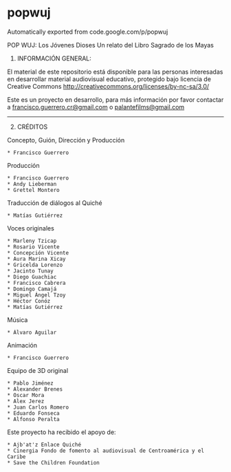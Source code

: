 # popwuj
Automatically exported from code.google.com/p/popwuj

POP WUJ: Los Jóvenes Dioses
Un relato del Libro Sagrado de los Mayas

1. INFORMACIÓN GENERAL:

El material de este repositorio está disponible para las personas interesadas en desarrollar material audiovisual educativo, protegido bajo licencia de Creative Commons http://creativecommons.org/licenses/by-nc-sa/3.0/

Este es un proyecto en desarrollo, para más información por favor contactar a francisco.guerrero.cr@gmail.com o palantefilms@gmail.com

----------------------------------------------------

2. CRÉDITOS

Concepto, Guión, Dirección y Producción

    * Francisco Guerrero

Producción

    * Francisco Guerrero
    * Andy Lieberman
    * Grettel Montero 

Traducción de diálogos al Quiché

    * Matías Gutiérrez 

Voces originales

    * Marleny Tzicap
    * Rosario Vicente
    * Concepción Vicente
    * Aura Marina Xicay
    * Gricelda Lorenzo
    * Jacinto Tunay
    * Diego Guachiac
    * Francisco Cabrera
    * Domingo Camajá
    * Miguel Ángel Tzoy
    * Héctor Conóz
    * Matías Gutiérrez 

Música

    * Álvaro Aguilar 

Animación

    * Francisco Guerrero 

Equipo de 3D original

    * Pablo Jiménez
    * Alexander Brenes
    * Oscar Mora
    * Alex Jerez
    * Juan Carlos Romero
    * Eduardo Fonseca
    * Alfonso Peralta 

Este proyecto ha recibido el apoyo de:

    * Ajb'at'z Enlace Quiché
    * Cinergia Fondo de fomento al audiovisual de Centroamérica y el Caribe
    * Save the Children Foundation 
